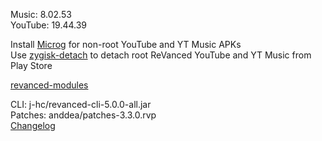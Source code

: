 Music: 8.02.53  
YouTube: 19.44.39  

Install [Microg](https://github.com/ReVanced/GmsCore/releases) for non-root YouTube and YT Music APKs  
Use [zygisk-detach](https://github.com/j-hc/zygisk-detach) to detach root ReVanced YouTube and YT Music from Play Store  

[revanced-modules](https://github.com/elohim-etz/revanced-modules)
  
CLI: j-hc/revanced-cli-5.0.0-all.jar  
Patches: anddea/patches-3.3.0.rvp  
[Changelog](https://github.com/anddea/revanced-patches/releases/tag/v3.3.0)  
